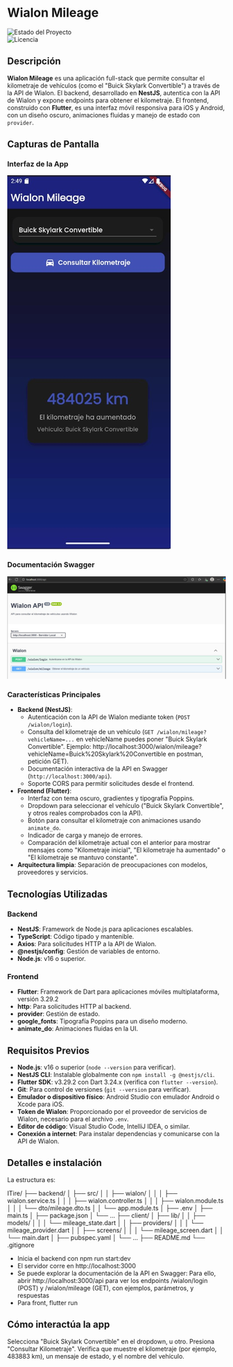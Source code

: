 # Wialon Mileage

![Estado del Proyecto](https://img.shields.io/badge/status-en%20desarrollo-green)  
![Licencia](https://img.shields.io/badge/license-MIT-blue)

## Descripción

**Wialon Mileage** es una aplicación full-stack que permite consultar el kilometraje de vehículos (como el "Buick Skylark Convertible") a través de la API de Wialon. El backend, desarrollado en **NestJS**, autentica con la API de Wialon y expone endpoints para obtener el kilometraje. El frontend, construido con **Flutter**, es una interfaz móvil responsiva para iOS y Android, con un diseño oscuro, animaciones fluidas y manejo de estado con `provider`.

## Capturas de Pantalla

### Interfaz de la App
![Interfaz de la App](screenshots/interfaz.jpeg)

### Documentación Swagger
![Swagger](screenshots/documentacion_swagger.jpeg)

### Características Principales
- **Backend (NestJS)**:
  - Autenticación con la API de Wialon mediante token (`POST /wialon/login`).
  - Consulta del kilometraje de un vehículo (`GET /wialon/mileage?vehicleName=...` en vehicleName puedes poner "Buick Skylark Convertible". Ejemplo: http://localhost:3000/wialon/mileage?vehicleName=Buick%20Skylark%20Convertible en postman, petición GET).
  - Documentación interactiva de la API en Swagger (`http://localhost:3000/api`).
  - Soporte CORS para permitir solicitudes desde el frontend.
- **Frontend (Flutter)**:
  - Interfaz con tema oscuro, gradientes y tipografía Poppins.
  - Dropdown para seleccionar el vehículo ("Buick Skylark Convertible", y otros reales comprobados con la API).
  - Botón para consultar el kilometraje con animaciones usando `animate_do`.
  - Indicador de carga y manejo de errores.
  - Comparación del kilometraje actual con el anterior para mostrar mensajes como "Kilometraje inicial", "El kilometraje ha aumentado" o "El kilometraje se mantuvo constante".
- **Arquitectura limpia**: Separación de preocupaciones con modelos, proveedores y servicios.

## Tecnologías Utilizadas

### Backend
- **NestJS**: Framework de Node.js para aplicaciones escalables.
- **TypeScript**: Código tipado y mantenible.
- **Axios**: Para solicitudes HTTP a la API de Wialon.
- **@nestjs/config**: Gestión de variables de entorno.
- **Node.js**: v16 o superior.

### Frontend
- **Flutter**: Framework de Dart para aplicaciones móviles multiplataforma, versión 3.29.2
- **http**: Para solicitudes HTTP al backend.
- **provider**: Gestión de estado.
- **google_fonts**: Tipografía Poppins para un diseño moderno.
- **animate_do**: Animaciones fluidas en la UI.

## Requisitos Previos

- **Node.js**: v16 o superior (`node --version` para verificar).
- **NestJS CLI**: Instalable globalmente con `npm install -g @nestjs/cli`.
- **Flutter SDK**: v3.29.2 con Dart 3.24.x (verifica con `flutter --version`).
- **Git**: Para control de versiones (`git --version` para verificar).
- **Emulador o dispositivo físico**: Android Studio con emulador Android o Xcode para iOS.
- **Token de Wialon**: Proporcionado por el proveedor de servicios de Wialon, necesario para el archivo `.env`.
- **Editor de código**: Visual Studio Code, IntelliJ IDEA, o similar.
- **Conexión a internet**: Para instalar dependencias y comunicarse con la API de Wialon.

## Detalles e instalación

La estructura es: 

ITire/
├── backend/
│   ├── src/
│   │   ├── wialon/
│   │   │   ├── wialon.service.ts
│   │   │   ├── wialon.controller.ts
│   │   │   ├── wialon.module.ts
│   │   │   └── dto/mileage.dto.ts
│   │   └── app.module.ts
│   ├── .env
│   ├── main.ts
│   ├── package.json
│   └── ...
├── client/
│   ├── lib/
│   │   ├── models/
│   │   │   └── mileage_state.dart
│   │   ├── providers/
│   │   │   └── mileage_provider.dart
│   │   ├── screens/
│   │   │   └── mileage_screen.dart
│   │   └── main.dart
│   ├── pubspec.yaml
│   └── ...
├── README.md
└── .gitignore

- Inicia el backend con npm run start:dev
- El servidor corre en http://localhost:3000
- Se puede explorar la documentación de la API en Swagger: Para ello, abrir http://localhost:3000/api para ver los endpoints /wialon/login (POST) y /wialon/mileage (GET), con ejemplos, parámetros, y respuestas
- Para front, flutter run

## Cómo interactúa la app

Selecciona "Buick Skylark Convertible" en el dropdown, u otro.
Presiona "Consultar Kilometraje".
Verifica que muestre el kilometraje (por ejemplo, 483883 km), un mensaje de estado, y el nombre del vehículo.

